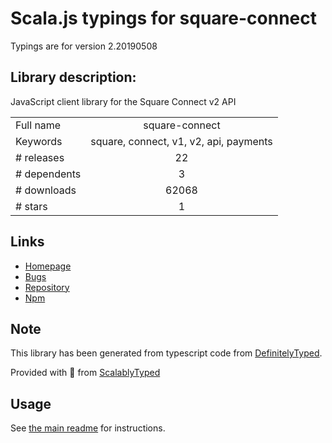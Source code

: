 
# Scala.js typings for square-connect

Typings are for version 2.20190508

## Library description:
JavaScript client library for the Square Connect v2 API

|                    |                 |
| ------------------ | :-------------: |
| Full name          | square-connect |
| Keywords           | square, connect, v1, v2, api, payments |
| # releases         | 22 |
| # dependents       | 3 |
| # downloads        | 62068 |
| # stars            | 1 |

## Links
- [Homepage](https://docs.connect.squareup.com/)
- [Bugs](https://github.com/square/connect-javascript-sdk/issues)
- [Repository](https://github.com/square/connect-javascript-sdk)
- [Npm](https://www.npmjs.com/package/square-connect)
    


## Note
This library has been generated from typescript code from [DefinitelyTyped](https://definitelytyped.org).

Provided with :purple_heart: from [ScalablyTyped](https://github.com/oyvindberg/ScalablyTyped)

## Usage
See [the main readme](../../readme.md) for instructions.



